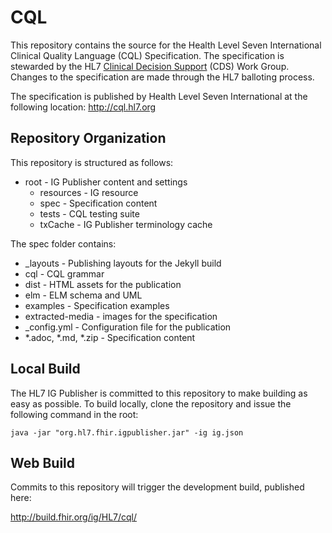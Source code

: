 # CQL

This repository contains the source for the Health Level Seven International Clinical Quality Language (CQL)  Specification. The specification is stewarded by the HL7 [Clinical Decision Support](http://www.hl7.org/Special/committees/dss/index.cfm) (CDS) Work Group. Changes to the specification are made through the HL7 balloting process.

The specification is published by Health Level Seven International at the following location: http://cql.hl7.org

## Repository Organization

This repository is structured as follows:

- root - IG Publisher content and settings
    - resources - IG resource
    - spec - Specification content
    - tests - CQL testing suite
    - txCache - IG Publisher terminology cache

The spec folder contains:

- \_layouts - Publishing layouts for the Jekyll build
- cql - CQL grammar
- dist - HTML assets for the publication
- elm - ELM schema and UML
- examples - Specification examples
- extracted-media - images for the specification
- \_config.yml - Configuration file for the publication
- \*.adoc, \*.md, \*.zip - Specification content

## Local Build

The HL7 IG Publisher is committed to this repository to make building as easy as possible. To build locally, clone the repository and issue the following command in the root:

    java -jar "org.hl7.fhir.igpublisher.jar" -ig ig.json

## Web Build

Commits to this repository will trigger the development build, published here:

http://build.fhir.org/ig/HL7/cql/

